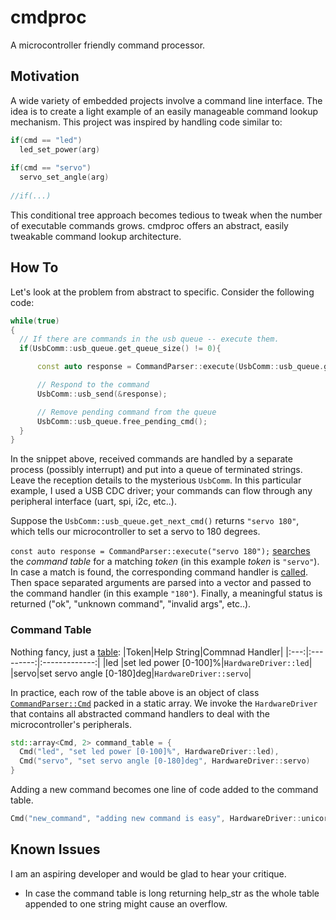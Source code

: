 # cmdproc

A microcontroller friendly command processor.  

## Motivation  

A wide variety of embedded projects involve a command line interface. The idea is to create a light example of an easily manageable command lookup mechanism. This project was inspired by handling code similar to:

```cpp
if(cmd == "led")
  led_set_power(arg)
    
if(cmd == "servo")
  servo_set_angle(arg)
  
//if(...)
```

This conditional tree approach becomes tedious to tweak when the number of executable commands grows. cmdproc offers an abstract, easily tweakable command lookup architecture.

## How To

Let's look at the problem from abstract to specific. Consider the following code:

```cpp
while(true)
{
  // If there are commands in the usb queue -- execute them.  
  if(UsbComm::usb_queue.get_queue_size() != 0){

      const auto response = CommandParser::execute(UsbComm::usb_queue.get_next_cmd());

      // Respond to the command
      UsbComm::usb_send(&response);

      // Remove pending command from the queue
      UsbComm::usb_queue.free_pending_cmd();
  }
}
```

In the snippet above, received commands are handled by a separate process (possibly interrupt) and put into a queue of terminated strings. Leave the reception details to the mysterious `UsbComm`. In this particular example, I used a USB CDC driver; your commands can flow through any peripheral interface (uart, spi, i2c, etc..).

Suppose the `UsbComm::usb_queue.get_next_cmd()` returns `"servo 180"`, which tells our microcontroller to set a servo to 180 degrees.

`const auto response = CommandParser::execute("servo 180");` [searches](CommandParser.cpp#L55) the *command table* for a matching *token* (in this example *token* is `"servo"`). In case a match is found, the corresponding command handler is [called](CommandParser.cpp#L67). Then space separated arguments are parsed into a vector and passed to the command handler (in this example `"180"`). Finally, a meaningful status is returned ("ok", "unknown command", "invalid args", etc..).

### Command Table

Nothing fancy, just a [table](CommandParser.cpp#L15):
|Token|Help String|Commnad Handler|
|:---:|:---------:|:-------------:|
|led  |set led power [0-100]%|`HardwareDriver::led`|
|servo|set servo angle [0-180]deg|`HardwareDriver::servo`|

In practice, each row of the table above is an object of class [`CommandParser::Cmd`](CommandParser.h#L21) packed in a static array. We invoke the `HardwareDriver` that contains all abstracted command handlers to deal with the microcontroller's peripherals.

```cpp
std::array<Cmd, 2> command_table = {
  Cmd("led", "set led power [0-100]%", HardwareDriver::led),
  Cmd("servo", "set servo angle [0-180]deg", HardwareDriver::servo)
}
```

Adding a new command becomes one line of code added to the command table.

```cpp
Cmd("new_command", "adding new command is easy", HardwareDriver::unicorn)
```

## Known Issues

I am an aspiring developer and would be glad to hear your critique.

* In case the command table is long returning help_str as the whole table appended to one string might cause an overflow.
